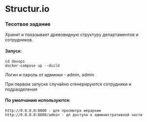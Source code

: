 # Structur.io

### Тесотвое задание

Хранит и показывает древовидную структуру департаментов и сотрудников.

#### Запуск:

```shell
cd devops
docker-compose up --duild
```

Логин и пароль от админки - admin, admin

При первом запуске случайно сгенерируются сотрудники и подразделения

#### По умолчанию используются:

    http://0.0.0.0:8800 - для просмотра иерархии
    http://0.0.0.0:8800/admin - дл доступа к административной части